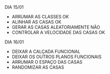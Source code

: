 DIA 15/01
- ARRUMAR AS CLASSES OK 
- ALINHAR AS CASAS OK
- GERAR AS CASAS ALEATORIAMENTE NÃO
- CONTROLAR A VELOCIDADE DAS CASAS OK

DIA 16/01
- DEIXAR A CALÇADA FUNCIONAL
- DEIXAR OS OUTROS PLANOS FUNCIONAIS
- ARRUMAR O ESPAÇO DAS CASAS
- RANDOMIZAR AS CASAS

